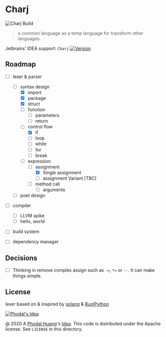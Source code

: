# Charj

![Charj Build](https://github.com/charj-lang/charj-poc/workflows/Charj%20Build/badge.svg)

> a common language as a temp language for transform other languages.

Jetbrains' IDEA support: `Charj` [![Version](https://img.shields.io/jetbrains/plugin/v/15119-charj.svg)](https://plugins.jetbrains.com/plugin/15119-charj)

## Roadmap

 - [ ] lexer & parser
    - [ ] syntax design
       - [x] import
       - [x] package
       - [x] struct
       - [ ] function
          - [ ] parameters
          - [ ] return
       - [ ] control flow
          - [x] if
          - [ ] loop
          - [ ] while
          - [ ] for
          - [ ] break
       - [ ] expression
          - [ ] assignment
            - [x] Single assignment
            - [ ] assignment Variant [TBC]
          - [ ] method call
            - [ ] arguments
    - [ ] poet design
 - [ ] compiler
    - [ ] LLVM spike
    - [ ] hello, world
 - [ ] build system
 - [ ] dependency manager


## Decisions

 - [ ] Thinking in remove complex assign such as `-=`, `*=` or `--`. It can make things simple.

## License

lexer based on & inspired by [solang](https://github.com/hyperledger-labs/solang) & [RustPython](https://github.com/RustPython/RustPython)

[![Phodal's Idea](http://brand.phodal.com/shields/idea-small.svg)](http://ideas.phodal.com/)

@ 2020 A [Phodal Huang](https://www.phodal.com)'s [Idea](http://github.com/phodal/ideas). This code is distributed under the Apache license. See `LICENSE` in this directory.
